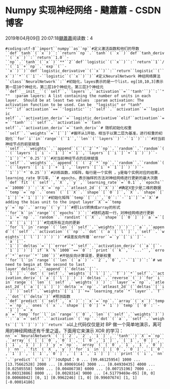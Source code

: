 
# Numpy 实现神经网络 - 颹蕭蕭 - CSDN博客


2019年04月09日 20:07:18[颹蕭蕭](https://me.csdn.net/itnerd)阅读数：4


`#coding:utf-8``import``numpy``as``np``#定义激活函数和他们的导数``def``tanh``(``x``)``:``return``np``.``tanh``(``x``)``def``tanh_deriv``(``x``)``:``return``1.0``-``np``.``tanh``(``x``)``**``2``def``logistic``(``x``)``:``return``1``/``(``1``+``np``.``exp``(``-``x``)``)``def``logistic_derivative``(``x``)``:``return``logistic``(``x``)``*``(``1``-``logistic``(``x``)``)``#定义NeuralNetwork 神经网络算法``class``NeuralNetwork``:``#初始化，layes表示的是一个list，eg[10,10,3]表示第一层10个神经元，第二层10个神经元，第三层3个神经元``def``__init__``(``self``,``layers``,``activation``=``'tanh'``)``:``""" 
        :param layers: A list containing the number of units in each layer. 
        Should be at least two values 
        :param activation: The activation function to be used. Can be 
        "logistic" or "tanh" 
        """``if``activation``==``'logistic'``:``self``.``activation``=``logistic  
            self``.``activation_deriv``=``logistic_derivative``elif``activation``==``'tanh'``:``self``.``activation``=``tanh  
            self``.``activation_deriv``=``tanh_deriv``# 随机初始化权重``self``.``weights``=``[``]``#循环从1开始，相当于以第二层为基准，进行权重的初始化``for``i``in``range``(``1``,``len``(``layers``)``-``1``)``:``#对当前神经节点的前驱赋值``self``.``weights``.``append``(``(``2``*``np``.``random``.``random``(``(``layers``[``i``-``1``]``+``1``,``layers``[``i``]``+``1``)``)``-``1``)``*``0.25``)``#对当前神经节点的后继赋值``self``.``weights``.``append``(``(``2``*``np``.``random``.``random``(``(``layers``[``i``]``+``1``,``layers``[``i``+``1``]``)``)``-``1``)``*``0.25``)``#训练函数，X矩阵，每行是一个实例 ，y是每个实例对应的结果，learning_rate 学习率，``# epochs，表示抽样的方法对神经网络进行更新的最大次数``def``fit``(``self``,``X``,``y``,``learning_rate``=``0.1``,``epochs``=``10000``)``:``X``=``np``.``atleast_2d``(``X``)``#确定X至少是二维的数据``temp``=``np``.``ones``(``[``X``.``shape``[``0``]``,``X``.``shape``[``1``]``+``1``]``)``#初始化矩阵``temp``[``:``,``0``:``-``1``]``=``X``# adding the bias unit to the input layer``X``=``temp  
        y``=``np``.``array``(``y``)``#把list转换成array的形式``for``k``in``range``(``epochs``)``:``#随机选取一行，对神经网络进行更新``i``=``np``.``random``.``randint``(``X``.``shape``[``0``]``)``a``=``[``X``[``i``]``]``#完成所有正向的更新``for``l``in``range``(``len``(``self``.``weights``)``)``:``a``.``append``(``self``.``activation``(``np``.``dot``(``a``[``l``]``,``self``.``weights``[``l``]``)``)``)``#误差反向传播``error``=``y``[``i``]``-``a``[``-``1``]``deltas``=``[``error``*``self``.``activation_deriv``(``a``[``-``1``]``)``]``if``k``%``1000``==``0``:``print``(``k``,``'...'``,``error``*``error``*``100``)``#开始反向计算误差，更新权重``for``l``in``range``(``len``(``a``)``-``2``,``0``,``-``1``)``:``# we need to begin at the second to last layer``deltas``.``append``(``deltas``[``-``1``]``.``dot``(``self``.``weights``[``l``]``.``T``)``*``self``.``activation_deriv``(``a``[``l``]``)``)``deltas``.``reverse``(``)``for``i``in``range``(``len``(``self``.``weights``)``)``:``layer``=``np``.``atleast_2d``(``a``[``i``]``)``delta``=``np``.``atleast_2d``(``deltas``[``i``]``)``self``.``weights``[``i``]``+=``learning_rate``*``layer``.``T``.``dot``(``delta``)``#预测函数``def``predict``(``self``,``x``)``:``x``=``np``.``array``(``x``)``temp``=``np``.``ones``(``x``.``shape``[``0``]``+``1``)``temp``[``0``:``-``1``]``=``x  
        a``=``temp``for``l``in``range``(``0``,``len``(``self``.``weights``)``)``:``a``=``self``.``activation``(``np``.``dot``(``a``,``self``.``weights``[``l``]``)``)``return``a`以上代码仅仅是对 BP 做一个简单地演示，离可用的神经网络还有千里之遥，下面用它来演示 XOR 的学习：
`nn``=``NeuralNetwork``(``[``2``,``2``,``1``]``,``'tanh'``)``X``=``np``.``array``(``[``[``0``,``0``]``,``[``0``,``1``]``,``[``1``,``0``]``,``[``1``,``1``]``]``)``y``=``np``.``array``(``[``0``,``1``,``1``,``0``]``)``nn``.``fit``(``X``,``y``)``for``i``in``[``[``0``,``0``]``,``[``0``,``1``]``,``[``1``,``0``]``,``[``1``,``1``]``]``:``print``(``i``,``nn``.``predict``(``i``)``)`output：
`0 ... [99.46125954]
1000 ... [13.75662528]
2000 ... [0.89069164]
3000 ... [0.04930435]
4000 ... [0.02505558]
5000 ... [0.00486738]
6000 ... [0.00715196]
7000 ... [0.00313886]
8000 ... [0.0028314]
9000 ... [4.51779469e-05]
[0, 0] [0.00068042]
[0, 1] [0.9962246]
[1, 0] [0.99607674]
[1, 1] [-0.00014186]`

